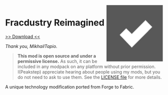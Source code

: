 <img src="icon.png" align="right" width="180px"/>

# Fracdustry Reimagined

[>> Download <<](https://github.com/Peakstep233)

*Thank you, MikhailTapio.*

> **This mod is open source and under a permissive license.** As such, it can be included in any modpack on any platform without prior permission. I(Peakstep) appreciate hearing about people using my mods, but you do not need to ask to use them. See the [LICENSE file](LICENSE) for more details.

A unique technology modification ported from Forge to Fabric.
